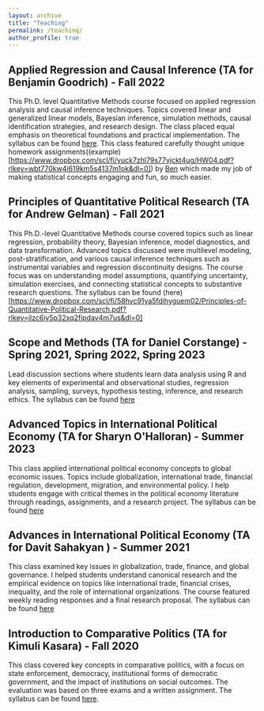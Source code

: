 ```yaml
---
layout: archive
title: "Teaching"
permalink: /teaching/
author_profile: true
---
```


## Applied Regression and Causal Inference (TA for Benjamin Goodrich) - Fall 2022
This Ph.D. level Quantitative Methods course focused on applied regression analysis and causal inference techniques. Topics covered linear and generalized linear models, Bayesian inference, simulation methods, causal identification strategies, and research design. The class placed equal emphasis on theoretical foundations and practical implementation. The syllabus can be found [here](https://www.dropbox.com/scl/fi/nkl81kuyns5w6fw5ifmko/Applied-Regression-and-Causal-Inference.pdf?rlkey=m8n7av9jnfr3bt2bvxflq0f2b&dl=0). This class featured carefully thought unique homework assignments((example)[https://www.dropbox.com/scl/fi/yuck7zhl79s77vjckt4ug/HW04.pdf?rlkey=wbt770kw4i619km5s4137m1ok&dl=0]) by [Ben](https://www.columbia.edu/~bg2382/) which made my job of making statistical concepts engaging and fun, so much easier. 

## Principles of Quantitative Political Research (TA for Andrew Gelman) - Fall 2021
This Ph.D.-level Quantitative Methods course covered topics such as linear regression, probability theory, Bayesian inference, model diagnostics, and data transformation. Advanced topics discussed were multilevel modeling, post-stratification, and various causal inference techniques such as instrumental variables and regression discontinuity designs. The course focus was on understanding model assumptions, quantifying uncertainty, simulation exercises, and connecting statistical concepts to substantive research questions. The syllabus can be found (here)[https://www.dropbox.com/scl/fi/58hvc91ya5fdihyguem02/Principles-of-Quantitative-Political-Research.pdf?rlkey=jlzc6iy5p32xq2fipdav4m7us&dl=0]


## Scope and Methods (TA for Daniel Corstange) - Spring 2021, Spring 2022, Spring 2023
Lead discussion sections where students learn data analysis using R and key elements of experimental and observational studies, regression analysis, sampling, surveys, hypothesis testing, inference, and research ethics. The syllabus can be found [here](https://www.dropbox.com/scl/fi/kxk2lftdwjwiy3lvvwo4u/Scope-and-Methods.pdf?rlkey=wp8fxbhogu8crdjy5e6mxo4d1&dl=0)


## Advanced Topics in International Political Economy  (TA for Sharyn O'Halloran) - Summer 2023
This class applied international political economy concepts to global economic issues. Topics include globalization, international trade, financial regulation, development, migration, and environmental policy. I help students engage with critical themes in the political economy literature through readings, assignments, and a research project. The syllabus can be found [here](https://www.dropbox.com/scl/fi/wycp9psr1hft7oi95kzz2/Advanced-Topics-in-International-Political-Economy.pdf?rlkey=axvuk9qk3s84bfi7rhk41hib4&dl=0)


## Advances in International Political Economy  (TA for Davit Sahakyan ) - Summer 2021
This class examined key issues in globalization, trade, finance, and global governance. I helped students understand canonical research and the empirical evidence on topics like international trade, financial crises, inequality, and the role of international organizations. The course featured weekly reading responses and a final research proposal. The syllabus can be found [here](https://www.dropbox.com/scl/fi/dl36bpjt0gxuoaf4gv3j7/Advances-in-International-Political-Economy.pdf?rlkey=2k5mov380pu9rafhslptfc27b&dl=0)


## Introduction to Comparative Politics (TA for Kimuli Kasara) - Fall 2020
This class covered key concepts in comparative politics, with a focus on state enforcement, democracy, institutional forms of democratic government, and the impact of institutions on social outcomes. The evaluation was based on three exams and a written assignment. The syllabus can be found [here](https://www.dropbox.com/scl/fi/a70vv45w1am5zil7snrmd/Introduction-to-Comparative-Politics.pdf?rlkey=vc7bqfux9m36e3tb832dscxkw&dl=0). 





